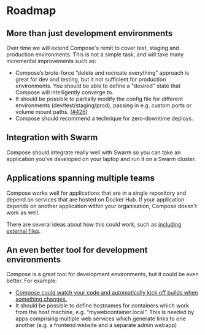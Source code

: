 # Roadmap

## More than just development environments

Over time we will extend Compose's remit to cover test, staging and production environments. This is not a simple task, and will take many incremental improvements such as:

- Compose’s brute-force “delete and recreate everything” approach is great for dev and testing, but it not sufficient for production environments. You should be able to define a "desired" state that Compose will intelligently converge to.
- It should be possible to partially modify the config file for different environments (dev/test/staging/prod), passing in e.g. custom ports or volume mount paths. ([#426](https://github.com/docker/fig/issues/426))
- Compose should recommend a technique for zero-downtime deploys.

## Integration with Swarm

Compose should integrate really well with Swarm so you can take an application you've developed on your laptop and run it on a Swarm cluster.

## Applications spanning multiple teams

Compose works well for applications that are in a single repository and depend on services that are hosted on Docker Hub. If your application depends on another application within your organisation, Compose doesn't work as well.

There are several ideas about how this could work, such as [including external files](https://github.com/docker/fig/issues/318).

## An even better tool for development environments

Compose is a great tool for development environments, but it could be even better. For example:

- [Compose could watch your code and automatically kick off builds when something changes.](https://github.com/docker/fig/issues/184)
- It should be possible to define hostnames for containers which work from the host machine, e.g. “mywebcontainer.local”. This is needed by apps comprising multiple web services which generate links to one another (e.g. a frontend website and a separate admin webapp)

